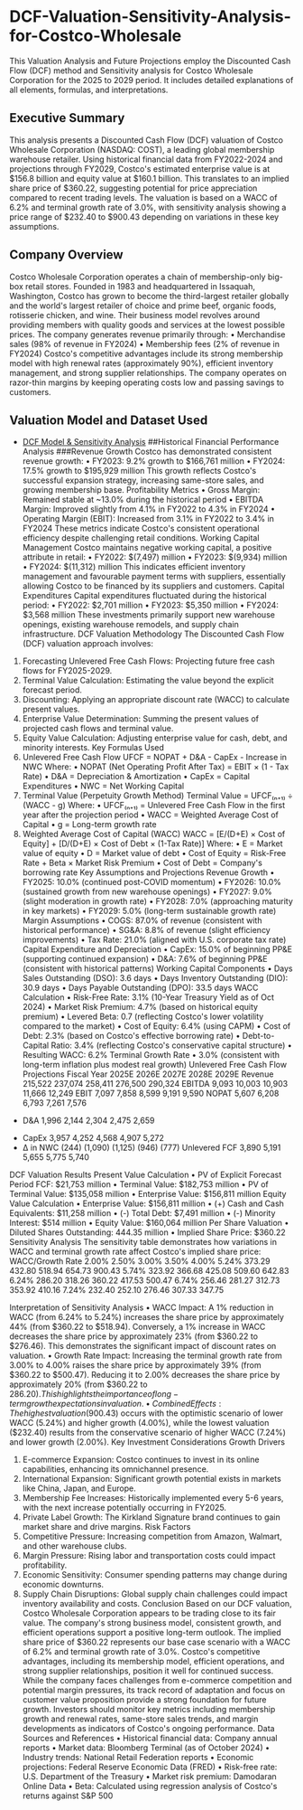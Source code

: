 # DCF-Valuation-Sensitivity-Analysis-for-Costco-Wholesale
This Valuation Analysis and Future Projections employ the Discounted Cash Flow (DCF) method and Sensitivity analysis for Costco Wholesale Corporation for the 2025 to 2029 period. It includes detailed explanations of all elements, formulas, and interpretations.
## Executive Summary
This analysis presents a Discounted Cash Flow (DCF) valuation of Costco Wholesale Corporation (NASDAQ: COST), a leading global membership warehouse retailer. Using historical financial data from FY2022-2024 and projections through FY2029, Costco's estimated enterprise value is at $156.8 billion and equity value at $160.1 billion. This translates to an implied share price of $360.22, suggesting potential for price appreciation compared to recent trading levels. The valuation is based on a WACC of 6.2% and terminal growth rate of 3.0%, with sensitivity analysis showing a price range of $232.40 to $900.43 depending on variations in these key assumptions.
## Company Overview
Costco Wholesale Corporation operates a chain of membership-only big-box retail stores. Founded in 1983 and headquartered in Issaquah, Washington, Costco has grown to become the third-largest retailer globally and the world's largest retailer of choice and prime beef, organic foods, rotisserie chicken, and wine. Their business model revolves around providing members with quality goods and services at the lowest possible prices.
The company generates revenue primarily through:
•	Merchandise sales (98% of revenue in FY2024)
•	Membership fees (2% of revenue in FY2024)
Costco's competitive advantages include its strong membership model with high renewal rates (approximately 90%), efficient inventory management, and strong supplier relationships. The company operates on razor-thin margins by keeping operating costs low and passing savings to customers.
## Valuation Model and Dataset Used
- <a href="https://github.com/GauravvBhattarai/DCF-Valuation-Sensitivity-Analysis-for-Costco-Wholesale/blob/main/Model%2C%20Calculation%20and%20Data%20Source.xlsx">DCF Model & Sensitivity Analysis</a>
##Historical Financial Performance Analysis
###Revenue Growth
Costco has demonstrated consistent revenue growth:
•	FY2023: 9.2% growth to $166,761 million
•	FY2024: 17.5% growth to $195,929 million
This growth reflects Costco's successful expansion strategy, increasing same-store sales, and growing membership base.
Profitability Metrics
•	Gross Margin: Remained stable at ~13.0% during the historical period
•	EBITDA Margin: Improved slightly from 4.1% in FY2022 to 4.3% in FY2024
•	Operating Margin (EBIT): Increased from 3.1% in FY2022 to 3.4% in FY2024
These metrics indicate Costco's consistent operational efficiency despite challenging retail conditions.
Working Capital Management
Costco maintains negative working capital, a positive attribute in retail:
•	FY2022: $(7,497) million
•	FY2023: $(9,934) million
•	FY2024: $(11,312) million
This indicates efficient inventory management and favourable payment terms with suppliers, essentially allowing Costco to be financed by its suppliers and customers.
Capital Expenditures
Capital expenditures fluctuated during the historical period:
•	FY2022: $2,701 million
•	FY2023: $5,350 million
•	FY2024: $3,568 million
These investments primarily support new warehouse openings, existing warehouse remodels, and supply chain infrastructure.
DCF Valuation Methodology
The Discounted Cash Flow (DCF) valuation approach involves:
1.	Forecasting Unlevered Free Cash Flows: Projecting future free cash flows for FY2025-2029.
2.	Terminal Value Calculation: Estimating the value beyond the explicit forecast period.
3.	Discounting: Applying an appropriate discount rate (WACC) to calculate present values.
4.	Enterprise Value Determination: Summing the present values of projected cash flows and terminal value.
5.	Equity Value Calculation: Adjusting enterprise value for cash, debt, and minority interests.
Key Formulas Used
1. Unlevered Free Cash Flow
UFCF = NOPAT + D&A - CapEx - Increase in NWC
Where:
•	NOPAT (Net Operating Profit After Tax) = EBIT × (1 - Tax Rate)
•	D&A = Depreciation & Amortization
•	CapEx = Capital Expenditures
•	NWC = Net Working Capital
2. Terminal Value (Perpetuity Growth Method)
Terminal Value = UFCF₍ₙ₊₁₎ ÷ (WACC - g)
Where:
•	UFCF₍ₙ₊₁₎ = Unlevered Free Cash Flow in the first year after the projection period
•	WACC = Weighted Average Cost of Capital
•	g = Long-term growth rate
3. Weighted Average Cost of Capital (WACC)
WACC = [E/(D+E) × Cost of Equity] + [D/(D+E) × Cost of Debt × (1-Tax Rate)]
Where:
•	E = Market value of equity
•	D = Market value of debt
•	Cost of Equity = Risk-Free Rate + Beta × Market Risk Premium
•	Cost of Debt = Company's borrowing rate
Key Assumptions and Projections
Revenue Growth
•	FY2025: 10.0% (continued post-COVID momentum)
•	FY2026: 10.0% (sustained growth from new warehouse openings)
•	FY2027: 9.0% (slight moderation in growth rate)
•	FY2028: 7.0% (approaching maturity in key markets)
•	FY2029: 5.0% (long-term sustainable growth rate)
Margin Assumptions
•	COGS: 87.0% of revenue (consistent with historical performance)
•	SG&A: 8.8% of revenue (slight efficiency improvements)
•	Tax Rate: 21.0% (aligned with U.S. corporate tax rate)
Capital Expenditure and Depreciation
•	CapEx: 15.0% of beginning PP&E (supporting continued expansion)
•	D&A: 7.6% of beginning PP&E (consistent with historical patterns)
Working Capital Components
•	Days Sales Outstanding (DSO): 3.6 days
•	Days Inventory Outstanding (DIO): 30.9 days
•	Days Payable Outstanding (DPO): 33.5 days
WACC Calculation
•	Risk-Free Rate: 3.1% (10-Year Treasury Yield as of Oct 2024)
•	Market Risk Premium: 4.7% (based on historical equity premium)
•	Levered Beta: 0.7 (reflecting Costco's lower volatility compared to the market)
•	Cost of Equity: 6.4% (using CAPM)
•	Cost of Debt: 2.3% (based on Costco's effective borrowing rate)
•	Debt-to-Capital Ratio: 3.4% (reflecting Costco's conservative capital structure)
•	Resulting WACC: 6.2%
Terminal Growth Rate
•	3.0% (consistent with long-term inflation plus modest real growth)
Unlevered Free Cash Flow Projections
Fiscal Year	2025E	2026E	2027E	2028E	2029E
Revenue	215,522	237,074	258,411	276,500	290,324
EBITDA	9,093	10,003	10,903	11,666	12,249
EBIT	7,097	7,858	8,599	9,191	9,590
NOPAT	5,607	6,208	6,793	7,261	7,576
+ D&A	1,996	2,144	2,304	2,475	2,659
- CapEx	3,957	4,252	4,568	4,907	5,272
- Δ in NWC	(244)	(1,090)	(1,125)	(946)	(777)
Unlevered FCF	3,890	5,191	5,655	5,775	5,740

DCF Valuation Results
Present Value Calculation
•	PV of Explicit Forecast Period FCF: $21,753 million
•	Terminal Value: $182,753 million
•	PV of Terminal Value: $135,058 million
•	Enterprise Value: $156,811 million
Equity Value Calculation
•	Enterprise Value: $156,811 million
•	(+) Cash and Cash Equivalents: $11,258 million
•	(-) Total Debt: $7,491 million
•	(-) Minority Interest: $514 million
•	Equity Value: $160,064 million
Per Share Valuation
•	Diluted Shares Outstanding: 444.35 million
•	Implied Share Price: $360.22
Sensitivity Analysis
The sensitivity table demonstrates how variations in WACC and terminal growth rate affect Costco's implied share price:
WACC/Growth Rate	2.00%	2.50%	3.00%	3.50%	4.00%
5.24%	373.29	432.80	518.94	654.73	900.43
5.74%	323.92	366.68	425.08	509.60	642.83
6.24%	286.20	318.26	360.22	417.53	500.47
6.74%	256.46	281.27	312.73	353.92	410.16
7.24%	232.40	252.10	276.46	307.33	347.75

Interpretation of Sensitivity Analysis
•	WACC Impact: A 1% reduction in WACC (from 6.24% to 5.24%) increases the share price by approximately 44% (from $360.22 to $518.94). Conversely, a 1% increase in WACC decreases the share price by approximately 23% (from $360.22 to $276.46). This demonstrates the significant impact of discount rates on valuation.
•	Growth Rate Impact: Increasing the terminal growth rate from 3.00% to 4.00% raises the share price by approximately 39% (from $360.22 to $500.47). Reducing it to 2.00% decreases the share price by approximately 20% (from $360.22 to $286.20). This highlights the importance of long-term growth expectations in valuation.
•	Combined Effects: The highest valuation ($900.43) occurs with the optimistic scenario of lower WACC (5.24%) and higher growth (4.00%), while the lowest valuation ($232.40) results from the conservative scenario of higher WACC (7.24%) and lower growth (2.00%).
Key Investment Considerations
Growth Drivers
1.	E-commerce Expansion: Costco continues to invest in its online capabilities, enhancing its omnichannel presence.
2.	International Expansion: Significant growth potential exists in markets like China, Japan, and Europe.
3.	Membership Fee Increases: Historically implemented every 5-6 years, with the next increase potentially occurring in FY2025.
4.	Private Label Growth: The Kirkland Signature brand continues to gain market share and drive margins.
Risk Factors
1.	Competitive Pressure: Increasing competition from Amazon, Walmart, and other warehouse clubs.
2.	Margin Pressure: Rising labor and transportation costs could impact profitability.
3.	Economic Sensitivity: Consumer spending patterns may change during economic downturns.
4.	Supply Chain Disruptions: Global supply chain challenges could impact inventory availability and costs.
Conclusion
Based on our DCF valuation, Costco Wholesale Corporation appears to be trading close to its fair value. The company's strong business model, consistent growth, and efficient operations support a positive long-term outlook. The implied share price of $360.22 represents our base case scenario with a WACC of 6.2% and terminal growth rate of 3.0%.
Costco's competitive advantages, including its membership model, efficient operations, and strong supplier relationships, position it well for continued success. While the company faces challenges from e-commerce competition and potential margin pressures, its track record of adaptation and focus on customer value proposition provide a strong foundation for future growth.
Investors should monitor key metrics including membership growth and renewal rates, same-store sales trends, and margin developments as indicators of Costco's ongoing performance.
Data Sources and References
•	Historical financial data: Company annual reports 
•	Market data: Bloomberg Terminal (as of October 2024)
•	Industry trends: National Retail Federation reports
•	Economic projections: Federal Reserve Economic Data (FRED)
•	Risk-free rate: U.S. Department of the Treasury
•	Market risk premium: Damodaran Online Data
•	Beta: Calculated using regression analysis of Costco's returns against S&P 500
